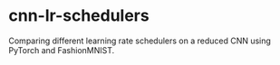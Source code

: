 # cnn-lr-schedulers
Comparing different learning rate schedulers on a reduced CNN using PyTorch and FashionMNIST.

